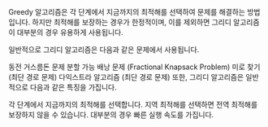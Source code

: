 Greedy 알고리즘은 각 단계에서 지금까지의 최적해를 선택하여 문제를 해결하는 방법입니다.
하지만 최적해를 보장하는 경우가 한정적이며, 이를 제외하면 그리디 알고리즘이 대부분의 경우 유용하게 사용됩니다.

일반적으로 그리디 알고리즘은 다음과 같은 문제에서 사용됩니다.

동전 거스름돈 문제
분할 가능 배낭 문제 (Fractional Knapsack Problem)
미로 찾기 (최단 경로 문제)
다익스트라 알고리즘 (최단 경로 문제)
또한, 그리디 알고리즘은 일반적으로 다음과 같은 특징을 가집니다.

각 단계에서 지금까지의 최적해를 선택합니다.
지역 최적해를 선택하면 전역 최적해를 보장하지 않을 수 있습니다.
대부분의 경우 빠른 실행 속도를 가집니다.
